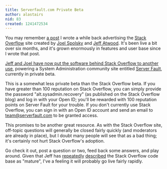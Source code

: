 ```yaml
---
title: Serverfault.com Private Beta
author: alastairs
nid: 83
created: 1241472534
---
```

You may remember <a href="http://www.codebork.com/coding/2008/09/11/stack-overflow.html" title="Stack Overflow on Codebork">a post</a> I wrote a while back advertising the <a href="http://stackoverflow.com/" title="Stack Overflow">Stack Overflow</a> site created by <a href="http://www.joelonsoftware.com/" title="Joel on Software Blog">Joel Spolsky</a> and <a href="http://www.codinghorror.com" title="Coding Horror Blog">Jeff Atwood</a>.  It's been live a bit over six months, and it's grown enormously in features and user base since I wrote that post.  

<a href="http://blog.stackoverflow.com/2009/04/server-fault-private-beta-begins/" title="Server Fault Private Beta Begins">Jeff and Joel have now put the software behind Stack Overflow to another use</a>, powering a System Administration community site entitled <a href="http://serverfault.com" title="Server Fault">Server Fault</a>, currently in private beta.
<!--break-->
This is a somewhat less private beta than the Stack Overflow beta.  If you have greater than 100 reputation on Stack Overflow, you can simply provide the password "alt.sysadmin.recovery" (as published on the Stack Overflow blog) and log in with your Open ID; you'll be rewarded with 100 reputation points on Server Fault for your trouble.  If you don't currently use Stack Overflow, you can sign in with an Open ID account and send an email to team@serverfault.com to be granted access.  

This promises to be another great resource.  As with the Stack Overflow site, off-topic questions will generally be closed fairly quickly (and moderators are already in place), but I doubt many people will see that as a bad thing; it's certainly not hurt Stack Overflow's adoption.  

Go check it out, post a question or two, feed back some answers, and play around.  Given that Jeff has <a href="http://blog.stackoverflow.com/2009/03/it-stack-overflow-update-naming-is-hard/" title="IT Stack Overflow Update: Naming is Hard">repeatedly</a> <a href="http://blog.stackoverflow.com/2009/04/server-fault-private-beta-begins/" title="Server Fault Private Beta Begins">described</a> the Stack Overflow code base as "mature", I've a feeling it will probably go live fairly rapidly.
